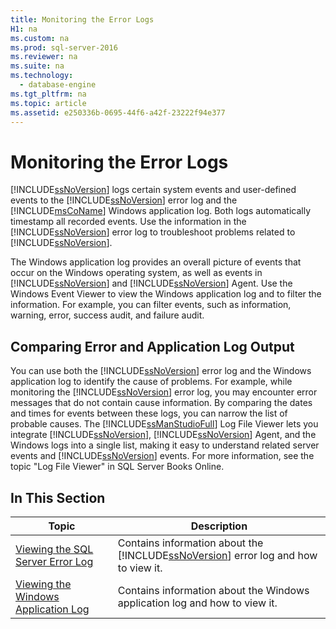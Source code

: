 ```yaml
---
title: Monitoring the Error Logs
H1: na
ms.custom: na
ms.prod: sql-server-2016
ms.reviewer: na
ms.suite: na
ms.technology: 
  - database-engine
ms.tgt_pltfrm: na
ms.topic: article
ms.assetid: e250336b-0695-44f6-a42f-23222f94e377
---
```

# Monitoring the Error Logs
  [!INCLUDE[ssNoVersion](../../Token/Other/ssNoVersion_md.md)] logs certain system events and user\-defined events to the [!INCLUDE[ssNoVersion](../../Token/Other/ssNoVersion_md.md)] error log and the [!INCLUDE[msCoName](../../Token/Other/msCoName_md.md)] Windows application log. Both logs automatically timestamp all recorded events. Use the information in the [!INCLUDE[ssNoVersion](../../Token/Other/ssNoVersion_md.md)] error log to troubleshoot problems related to [!INCLUDE[ssNoVersion](../../Token/Other/ssNoVersion_md.md)].  
  
 The Windows application log provides an overall picture of events that occur on the Windows operating system, as well as events in [!INCLUDE[ssNoVersion](../../Token/Other/ssNoVersion_md.md)] and [!INCLUDE[ssNoVersion](../../Token/Other/ssNoVersion_md.md)] Agent. Use the Windows Event Viewer to view the Windows application log and to filter the information. For example, you can filter events, such as information, warning, error, success audit, and failure audit.  
  
## Comparing Error and Application Log Output  
 You can use both the [!INCLUDE[ssNoVersion](../../Token/Other/ssNoVersion_md.md)] error log and the Windows application log to identify the cause of problems. For example, while monitoring the [!INCLUDE[ssNoVersion](../../Token/Other/ssNoVersion_md.md)] error log, you may encounter error messages that do not contain cause information. By comparing the dates and times for events between these logs, you can narrow the list of probable causes. The [!INCLUDE[ssManStudioFull](../../Token/Other/ssManStudioFull_md.md)] Log File Viewer lets you integrate [!INCLUDE[ssNoVersion](../../Token/Other/ssNoVersion_md.md)], [!INCLUDE[ssNoVersion](../../Token/Other/ssNoVersion_md.md)] Agent, and the Windows logs into a single list, making it easy to understand related server events and [!INCLUDE[ssNoVersion](../../Token/Other/ssNoVersion_md.md)] events. For more information, see the topic "Log File Viewer" in SQL Server Books Online.  
  
## In This Section  
  
|Topic|Description|  
|-----------|-----------------|  
|[Viewing the SQL Server Error Log](../../Topics/TopicNameNotContainA/Viewing-the-SQL-Server-Error-Log.md)|Contains information about the [!INCLUDE[ssNoVersion](../../Token/Other/ssNoVersion_md.md)] error log and how to view it.|  
|[Viewing the Windows Application Log](../../Topics/TopicNameNotContainA/Viewing-the-Windows-Application-Log.md)|Contains information about the Windows application log and how to view it.|  
  
  